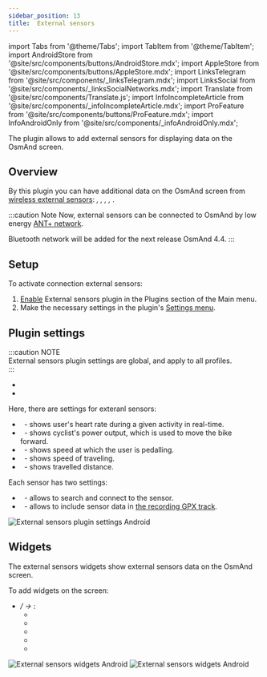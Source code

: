 ```yaml
---
sidebar_position: 13
title:  External sensors
---
```


import Tabs from '@theme/Tabs';
import TabItem from '@theme/TabItem';
import AndroidStore from '@site/src/components/buttons/AndroidStore.mdx';
import AppleStore from '@site/src/components/buttons/AppleStore.mdx';
import LinksTelegram from '@site/src/components/_linksTelegram.mdx';
import LinksSocial from '@site/src/components/_linksSocialNetworks.mdx';
import Translate from '@site/src/components/Translate.js';
import InfoIncompleteArticle from '@site/src/components/_infoIncompleteArticle.mdx';
import ProFeature from '@site/src/components/buttons/ProFeature.mdx';
import InfoAndroidOnly from '@site/src/components/_infoAndroidOnly.mdx';

<InfoIncompleteArticle/>

The plugin allows to add external sensors for displaying data on the OsmAnd screen.

## Overview

By this plugin you can have additional data on the OsmAnd screen from [wireless external sensors](https://en.wikipedia.org/wiki/Wireless_sensor_network): _<Translate android="true" ids="map_widget_ant_heart_rate"/>, <Translate android="true" ids="map_widget_ant_bicycle_power"/>, <Translate android="true" ids="map_widget_ant_bicycle_cadence"/>, <Translate android="true" ids="map_widget_ant_bicycle_speed"/>, <Translate android="true" ids="map_widget_ant_bicycle_dist"/>_.

:::caution Note
Now, external sensors can be connected to OsmAnd by low energy [ANT+ network](https://en.wikipedia.org/wiki/ANT_(network)). 

Bluetooth network will be added for the next release OsmAnd 4.4.
:::

## Setup 

To activate connection external sensors: 
   
1. [Enable](../plugins/index.md#enable--disable) External sensors plugin in the Plugins section of the Main menu.    
2. Make the necessary settings in the plugin's [Settings menu](#plugin-settings).


## Plugin settings

:::caution NOTE  
External sensors plugin settings are global, and  apply to all profiles.  
:::

<Tabs groupId="operating-systems">

<TabItem value="android" label="Android">

- *<Translate android="true" ids="shared_string_menu,plugin_settings,external_sensors_plugin_name"/>* 
- *<Translate android="true" ids="shared_string_menu,configure_profile,plugins_settings,external_sensors_plugin_name"/>* 

Here, there are settings for exteranl sensors:
- &nbsp;_<Translate android="true" ids="map_widget_ant_heart_rate"/>_ - shows user's heart rate during a given activity in real-time.
- &nbsp;_<Translate android="true" ids="map_widget_ant_bicycle_power"/>_ - shows cyclist's power output, which is used to move the bike forward.
- &nbsp;_<Translate android="true" ids="map_widget_ant_bicycle_cadence"/>_ - shows speed at which the user is pedalling.
- &nbsp;_<Translate android="true" ids="map_widget_ant_bicycle_speed"/>_ - shows speed of traveling.
- &nbsp;_<Translate android="true" ids="map_widget_ant_bicycle_dist"/>_ - shows travelled distance.

Each sensor has two settings:
- &nbsp;_<Translate android="true" ids="ant_read_data"/>_ - allows to search and connect to the sensor.
- &nbsp;_<Translate android="true" ids="ant_write_to_gpx"/>_ - allows to include sensor data in [the recording GPX track](../plugins/trip-recording.md).

![External sensors plugin settings Android](@site/static/img/plugins/sensors/ant_settings_android.png)


 
</TabItem>

<TabItem value="ios" label="iOS">

<InfoAndroidOnly />

</TabItem>

</Tabs>

## Widgets

The external sensors widgets show external sensors data on the OsmAnd screen. 

<Tabs groupId="operating-systems">

<TabItem value="android" label="Android">

To add widgets on the screen:
- *<Translate android="true" ids="shared_string_menu,layer_map_appearance,map_widget_left"/> /<Translate android="true" ids="map_widget_right"/> → <Translate android="true" ids="external_sensor_widgets"/>*:
   - &nbsp;_<Translate android="true" ids="map_widget_ant_heart_rate"/>_
   - &nbsp;_<Translate android="true" ids="map_widget_ant_bicycle_power"/>_
   - &nbsp;_<Translate android="true" ids="map_widget_ant_bicycle_cadence"/>_
   - &nbsp;_<Translate android="true" ids="map_widget_ant_bicycle_speed"/>_
   - &nbsp;_<Translate android="true" ids="map_widget_ant_bicycle_dist"/>_

![External sensors widgets Android](@site/static/img/plugins/sensors/ant_widgets_android.png) ![External sensors widgets Android](@site/static/img/plugins/sensors/ant_widgets_1_android.png)
 
</TabItem>

<TabItem value="ios" label="iOS">

<InfoAndroidOnly />

</TabItem>

</Tabs>


